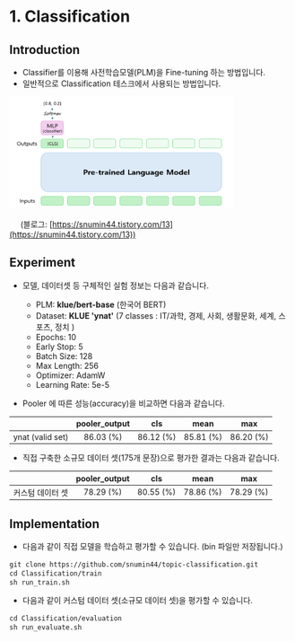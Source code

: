 # 1. Classification

## Introduction
- Classifier를 이용해 사전학습모델(PLM)을 Fine-tuning 하는 방법입니다.
- 일반적으로 Classification 테스크에서 사용되는 방법입니다. 

<img src="../images/classification_2.PNG" alt="example image" width="400" height="200"/>

&nbsp;&nbsp;&nbsp;&nbsp; (블로그: [https://snumin44.tistory.com/13](https://snumin44.tistory.com/13))


## Experiment

- 모델, 데이터셋 등 구체적인 실험 정보는 다음과 같습니다.
  
  - PLM: __klue/bert-base__ (한국어 BERT)
  - Dataset: __KLUE 'ynat'__ (7 classes : IT/과학, 경제, 사회, 생활문화, 세계, 스포츠, 정치 )
  - Epochs: 10
  - Early Stop: 5
  - Batch Size: 128
  - Max Length: 256
  - Optimizer: AdamW
  - Learning Rate: 5e-5

- Pooler 에 따른 성능(accuracy)을 비교하면 다음과 같습니다.

||pooler_output|cls|mean|max|
|:---:|:---:|:---:|:---:|:---:|
|ynat (valid set)|86.03 (%)|86.12 (%)|85.81 (%)|86.20 (%)|

- 직접 구축한 소규모 데이터 셋(175개 문장)으로 평가한 결과는 다음과 같습니다.

||pooler_output|cls|mean|max|
|:---:|:---:|:---:|:---:|:---:|
|커스텀 데이터 셋|78.29 (%)|80.55 (%)|78.86 (%)|78.29 (%)|

## Implementation
- 다음과 같이 직접 모델을 학습하고 평가할 수 있습니다. (bin 파일만 저장됩니다.)
```
git clone https://github.com/snumin44/topic-classification.git
cd Classification/train
sh run_train.sh
```
- 다음과 같이 커스텀 데이터 셋(소규모 데이터 셋)을 평가할 수 있습니다.
```
cd Classification/evaluation
sh run_evaluate.sh
``` 

